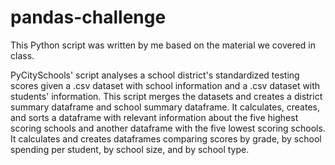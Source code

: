 # pandas-challenge

This Python script was written by me based on the material we covered in class.

PyCitySchools' script analyses a school district's standardized testing scores given a .csv dataset with school information and a .csv dataset with students' information. This script merges the datasets and creates a district summary dataframe and school summary dataframe. It calculates, creates, and sorts a dataframe with relevant information about the five highest scoring schools and another dataframe with the five lowest scoring schools. It calculates and creates dataframes comparing scores by grade, by school spending per student, by school size, and by school type. 
